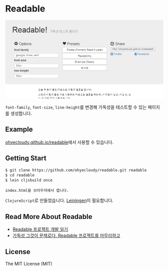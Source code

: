 # Readable

![readable](images/readable.png)

`font-family`, `font-size`, `line-height`를 변경해 가독성을 테스트할 수 있는 페이지를 생성합니다.

## Example

[ohyecloudy.github.io/readable](http://ohyecloudy.github.io/readable/)에서 사용할 수 있습니다.

## Getting Start

```
$ git clone https://github.com/ohyecloudy/readable.git readable
$ cd readable
$ lein cljsbuild once

index.html을 브라우저에서 엽니다.
```

`ClojureScript`로 만들었습니다. [Leiningen](http://leiningen.org/)이 필요합니다.

## Read More About Readable

* [Readable 프로젝트 개발 일기](http://ohyecloudy.github.io/ddiary/categories.html#readable-ref)
* [가독성 그것이 문제로다. Readable 프로젝트를 마무리하고](http://ohyecloudy.com/pnotes/archives/1885)

## License

The MIT License (MIT)
